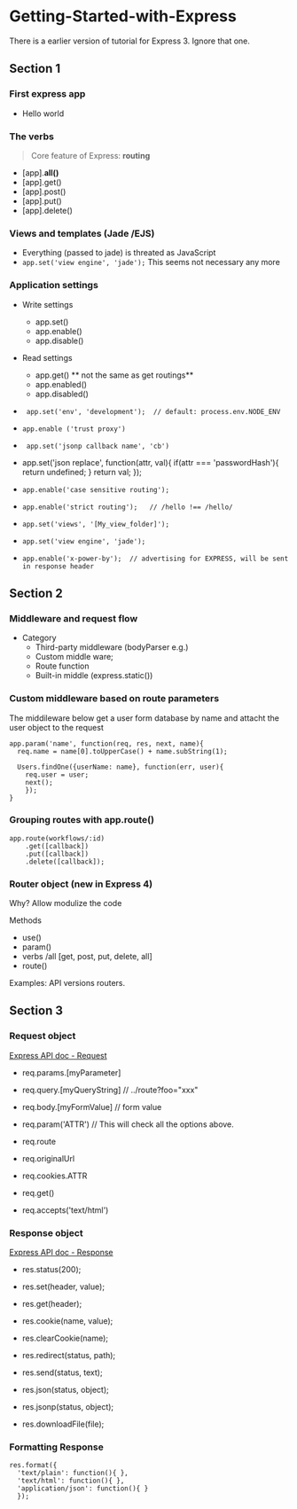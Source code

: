 # Getting-Started-with-Express
   There is a earlier version of tutorial for Express 3. Ignore that one.

## Section 1

### First express app
- Hello world


### The verbs

> Core feature of Express: **routing**


- [app].**all()**
- [app].get()
- [app].post()
- [app].put()
- [app].delete()


### Views and templates (Jade /EJS)

- Everything (passed to jade) is threated as JavaScript
- `` app.set('view engine', 'jade'); `` This seems not necessary any more


### Application settings

- Write settings  
  - app.set()
  - app.enable()
  - app.disable()
- Read settings
  - app.get() ** not the same as get routings**
  - app.enabled()
  - app.disabled()


- `` app.set('env', 'development');  // default: process.env.NODE_ENV``
- `` app.enable ('trust proxy') ``
- `` app.set('jsonp callback name', 'cb')``
-
	app.set('json replace', function(attr, val){
		if(attr === 'passwordHash'){
          return undefined;
        }
          return val;
      });  

- `` app.enable('case sensitive routing'); ``
- `` app.enable('strict routing');   // /hello !== /hello/ ``
- `` app.set('views', '[My_view_folder]'); ``
- `` app.set('view engine', 'jade'); ``
- `` app.enable('x-power-by');  // advertising for EXPRESS, will be sent in response header ``

## Section 2

### Middleware and request flow

- Category
  - Third-party middleware (bodyParser e.g.)
  - Custom middle ware;
  - Route function
  - Built-in middle  (express.static())

### Custom middleware based on route parameters

The middileware below get a user form database by name and attacht the user object to the request

    app.param('name', function(req, res, next, name){
      req.name = name[0].toUpperCase() + name.subString(1);

      Users.findOne({userName: name}, function(err, user){
        req.user = user;
        next();
        });
    }


### Grouping routes with **app.route()**

    app.route(workflows/:id)
        .get([callback])
        .put([callback])
        .delete([callback]);

### Router object (new in Express 4)

Why?
Allow modulize the code

Methods
  - use()
  - param()
  - verbs /all [get, post, put, delete, all]
  - route()

Examples: API versions routers.

## Section 3

### Request object

[Express API doc - Request](http://expressjs.com/4x/api.html#req.protocol)

- req.params.[myParameter]
- req.query.[myQueryString] // ../route?foo="xxx"
- req.body.[myFormValue]  // form value
- req.param('ATTR')  // This will check all the options above.


- req.route
- req.originalUrl
- req.cookies.ATTR
- req.get()
- req.accepts('text/html')

### Response object

[Express API doc - Response](http://expressjs.com/4x/api.html#res)

- res.status(200);
- res.set(header, value);
- res.get(header);

- res.cookie(name, value);
- res.clearCookie(name);

- res.redirect(status, path);
- res.send(status, text);
- res.json(status, object);
- res.jsonp(status, object);
- res.downloadFile(file);

### Formatting Response

    res.format({
      'text/plain': function(){ },
      'text/html': function(){ },
      'application/json': function(){ }
      });
